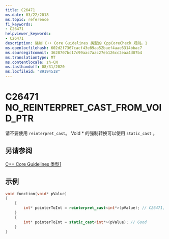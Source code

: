 ```yaml
---
title: C26471
ms.date: 03/22/2018
ms.topic: reference
f1_keywords:
- C26471
helpviewer_keywords:
- C26471
description: 强制 C++ Core Guidelines 类型的 CppCoreCheck 规则。1
ms.openlocfilehash: 602d2f7367cacf43e89aa52baef4aae6314bbac7
ms.sourcegitcommit: 3628707bc17c99aac7aac27eb126cc2eaa4d07b4
ms.translationtype: MT
ms.contentlocale: zh-CN
ms.lasthandoff: 08/31/2020
ms.locfileid: "89194518"
---
```

# <a name="c26471-no_reinterpret_cast_from_void_ptr"></a>C26471 NO_REINTERPRET_CAST_FROM_VOID_PTR

请不要使用 `reinterpret_cast`。 Void * 的强制转换可以使用 `static_cast` 。 

## <a name="see-also"></a>另请参阅
[C++ Core Guidelines 类型1](https://github.com/isocpp/CppCoreGuidelines/blob/master/CppCoreGuidelines.md#Pro-type-reinterpretcast)

## <a name="example"></a>示例
```cpp
void function(void* pValue) 
{
    {
        int* pointerToInt = reinterpret_cast<int*>(pValue); // C26471, use static_cast instead
    }
    {
        int* pointerToInt = static_cast<int*>(pValue); // Good
    }
}
```
